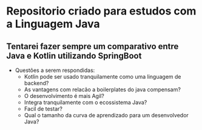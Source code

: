 # Repositorio criado para estudos com a Linguagem Java

## Tentarei fazer sempre um comparativo entre Java e Kotlin utilizando SpringBoot

* Questões a serem respondidas:
  - Kotlin pode ser usado tranquilamente como uma linguagem de backend?
  - As vantagens com relacão a boilerplates do java compensam?
  - O desenvolvimento é mais Agil?
  - Integra tranquilamente com o ecossistema Java?
  - Facil de testar?
  - Qual o tamanho da curva de aprendizado para um desenvolvedor Java?
